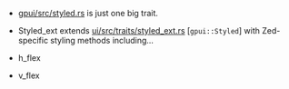 
- [gpui/src/styled.rs](https://github.com/zed-industries/zed/blob/main/crates/gpui/src/styled.rs)
is just one big trait.


- Styled_ext extends [ui/src/traits/styled_ext.rs](https://github.com/zed-industries/zed/blob/main/crates/ui/src/traits/styled_ext.rs)
[`gpui::Styled`] with Zed-specific styling methods including...

- h_flex
- v_flex
